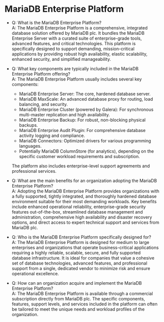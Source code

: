 # MariaDB Enterprise Platform

* Q: What is the MariaDB Enterprise Platform?\
  A: The MariaDB Enterprise Platform is a comprehensive, integrated database solution offered by MariaDB plc. It bundles the MariaDB Enterprise Server with a curated suite of enterprise-grade tools, advanced features, and critical technologies. This platform is specifically designed to support demanding, mission-critical applications by providing robust high availability, elastic scalability, enhanced security, and simplified manageability.
*   Q: What key components are typically included in the MariaDB Enterprise Platform offering?\
    A: The MariaDB Enterprise Platform usually includes several key components:

    * MariaDB Enterprise Server: The core, hardened database server.
    * MariaDB MaxScale: An advanced database proxy for routing, load balancing, and security.
    * MariaDB Enterprise Cluster (powered by Galera): For synchronous multi-master replication and high availability.
    * MariaDB Enterprise Backup: For robust, non-blocking physical backups.
    * MariaDB Enterprise Audit Plugin: For comprehensive database activity logging and compliance.
    * MariaDB Connectors: Optimized drivers for various programming languages.
    * Potentially MariaDB ColumnStore (for analytics), depending on the specific customer workload requirements and subscription.

    The platform also includes enterprise-level support agreements and professional services.
* Q: What are the main benefits for an organization adopting the MariaDB Enterprise Platform?\
  A: Adopting the MariaDB Enterprise Platform provides organizations with a fully supported, tightly integrated, and thoroughly hardened database environment suitable for their most demanding workloads. Key benefits include enhanced operational reliability, enterprise-grade security features out-of-the-box, streamlined database management and administration, comprehensive high availability and disaster recovery options, and direct access to expert technical support and services from MariaDB plc.
* Q: Who is the MariaDB Enterprise Platform specifically designed for?\
  A: The MariaDB Enterprise Platform is designed for medium to large enterprises and organizations that operate business-critical applications requiring a highly reliable, scalable, secure, and fully supported database infrastructure. It is ideal for companies that value a cohesive set of database technologies, advanced features, and professional support from a single, dedicated vendor to minimize risk and ensure operational excellence.
* Q: How can an organization acquire and implement the MariaDB Enterprise Platform?\
  A: The MariaDB Enterprise Platform is available through a commercial subscription directly from MariaDB plc. The specific components, features, support levels, and services included in the platform can often be tailored to meet the unique needs and workload profiles of the organization.
